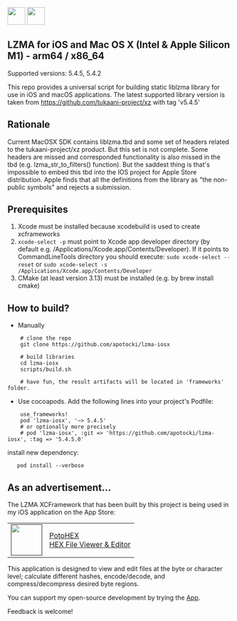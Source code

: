 [<img src="https://api.gitsponsors.com/api/badge/img?id=632544087" height="40">](https://api.gitsponsors.com/api/badge/link?p=0Rf9OLgfnuGjhYDo6IwENqmMdo+G4bZT/NA18q+uvMPWUxwmaH+5pqO2RYQZeiCorELVaWBjEr97OcPscx1NcHHFrmiiTHWZPXiCk47vnObR8QJ7DejEhtlxVPfMyLN0dp5lTD0YqtyzfrrWFylXRA==)
[<img src="https://api.gitsponsors.com/api/badge/img?id=632544087" height="40">](https://api.gitsponsors.com/api/badge/link?p=0Rf9OLgfnuGjhYDo6IwENqmMdo+G4bZT/NA18q+uvMPWUxwmaH+5pqO2RYQZeiCorELVaWBjEr97OcPscx1NcHHFrmiiTHWZPXiCk47vnObR8QJ7DejEhtlxVPfMyLN0dp5lTD0YqtyzfrrWFylXRA==)

## LZMA for iOS and Mac OS X (Intel & Apple Silicon M1) - arm64 / x86_64

Supported versions: 5.4.5, 5.4.2

This repo provides a universal script for building static liblzma library for use in iOS and macOS applications.
The latest supported library version is taken from https://github.com/tukaani-project/xz with tag 'v5.4.5'

## Rationale
Current MacOSX SDK contains liblzma.tbd and some set of headers related to the tukaani-project/xz product. But this set is not complete. Some headers are missed and corresponded functionality is also missed in the tbd (e.g. lzma_str_to_filters() function). But the saddest thing is that's impossible to embed this tbd into the IOS project for Apple Store distribution. Apple finds that all the definitions from the library as "the non-public symbols" and rejects a submission.

## Prerequisites
  1) Xcode must be installed because xcodebuild is used to create xcframeworks
  2) ```xcode-select -p``` must point to Xcode app developer directory (by default e.g. /Applications/Xcode.app/Contents/Developer). If it points to CommandLineTools directory you should execute:
  ```sudo xcode-select --reset``` or ```sudo xcode-select -s /Applications/Xcode.app/Contents/Developer```
  3) CMake (at least version 3.13) must be installed (e.g. by brew install cmake) 

## How to build?
 - Manually
```
    # clone the repo
    git clone https://github.com/apotocki/lzma-iosx
    
    # build libraries
    cd lzma-iosx
    scripts/build.sh

    # have fun, the result artifacts will be located in 'frameworks' folder.
```    
 - Use cocoapods. Add the following lines into your project's Podfile:
```
    use_frameworks!
    pod 'lzma-iosx', '~> 5.4.5'
    # or optionally more precisely
    # pod 'lzma-iosx', :git => 'https://github.com/apotocki/lzma-iosx', :tag => '5.4.5.0'
```    
install new dependency:
```
   pod install --verbose
```

## As an advertisement…
The LZMA XCFramework that has been built by this project is being used in my iOS application on the App Store:

[<table align="center" border=0 cellspacing=0 cellpadding=0><tr><td><img src="https://is4-ssl.mzstatic.com/image/thumb/Purple112/v4/78/d6/f8/78d6f802-78f6-267a-8018-751111f52c10/AppIcon-0-1x_U007emarketing-0-10-0-85-220.png/460x0w.webp" width="70"/></td><td><a href="https://apps.apple.com/us/app/potohex/id1620963302">PotoHEX</a><br>HEX File Viewer & Editor</td><tr></table>]()

This application is designed to view and edit files at the byte or character level; calculate different hashes, encode/decode, and compress/decompress desired byte regions.
  
You can support my open-source development by trying the [App](https://apps.apple.com/us/app/potohex/id1620963302).

Feedback is welcome!
